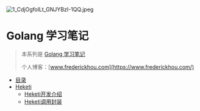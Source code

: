 ![1_CdjOgfolLt_GNJYBzI-1QQ.jpeg](https://upload-images.jianshu.io/upload_images/17904159-df7df0309f79f38e.jpeg?imageMogr2/auto-orient/strip%7CimageView2/2/w/1240)

# Golang 学习笔记

> 本系列是 [Golang 学习笔记](https://www.frederickhou.com/Golang-notes/)
>
> 个人博客：[www.frederickhou.com](https://www.frederickhou.com/)

* [目录](README.md)
* [Heketi](heketi/README.md)
    * [Heketi开发介绍](heketi/heketi_deploy_introduce.md)
    * [Heketi调用封装](heketi/heketi_deploy.md)


